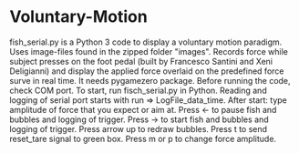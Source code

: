 # Voluntary-Motion
fish_serial.py is a Python 3 code to display a voluntary motion paradigm. Uses image-files found in the zipped folder "images". Records force while subject presses on the foot pedal (built by Francesco Santini and Xeni Deligianni) and display the applied force overlaid on the predefined force surve in real time. It needs pygamezero package. Before running the code, check COM port. To start, 
run fisch_serial.py in Python. Reading and logging of serial port starts with run => LogFile_data_time.
After start: type amplitude of force that you expect or aim at.
Press <- to pause fish and bubbles and logging of trigger.
Press -> to start fish and bubbles and logging of trigger.
Press arrow up to redraw bubbles.
Press t to send reset_tare signal to green box.
Press m or p to change force amplitude.
